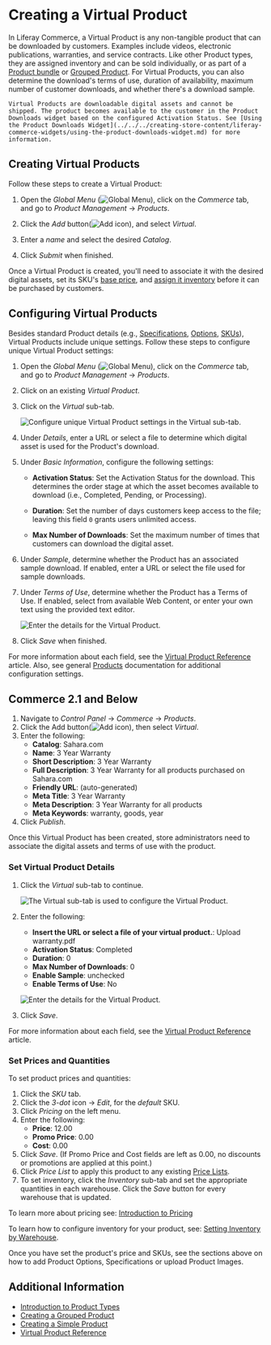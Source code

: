 # Creating a Virtual Product

In Liferay Commerce, a Virtual Product is any non-tangible product that can be downloaded by customers. Examples include videos, electronic publications, warranties, and service contracts. Like other Product types, they are assigned inventory and can be sold individually, or as part of a [Product bundle](../products/creating-product-bundles.md) or [Grouped Product](./creating-a-grouped-product.md). For Virtual Products, you can also determine the download's terms of use, duration of availability, maximum number of customer downloads, and whether there's a download sample.

```{note}
Virtual Products are downloadable digital assets and cannot be shipped. The product becomes available to the customer in the Product Downloads widget based on the configured Activation Status. See [Using the Product Downloads Widget](../../../creating-store-content/liferay-commerce-widgets/using-the-product-downloads-widget.md) for more information.
```

## Creating Virtual Products

Follow these steps to create a Virtual Product:

1. Open the *Global Menu* (![Global Menu](../../../images/icon-applications-menu.png)), click on the *Commerce* tab, and go to *Product Management* &rarr; *Products*.

1. Click the *Add* button(![Add icon](../../../images/icon-add.png)), and select *Virtual*.

1. Enter a *name* and select the desired *Catalog*.

1. Click *Submit* when finished.

Once a Virtual Product is created, you'll need to associate it with the desired digital assets, set its SKU's [base price](./../../managing-prices/setting-a-products-base-price.md), and [assign it inventory](../../managing-inventory/setting-inventory-by-warehouse.md) before it can be purchased by customers.

## Configuring Virtual Products

Besides standard Product details (e.g., [Specifications](../products/specifications.md), [Options](../products/using-product-options.md), [SKUs](../products/creating-skus-for-product-variants.md)), Virtual Products include unique settings. Follow these steps to configure unique Virtual Product settings:

1. Open the *Global Menu* (![Global Menu](../../../images/icon-applications-menu.png)), click on the *Commerce* tab, and go to *Product Management* &rarr; *Products*.

1. Click on an existing *Virtual Product*.

1. Click on the *Virtual* sub-tab.

   ![Configure unique Virtual Product settings in the Virtual sub-tab.](./creating-a-virtual-product/images/01.png)

1. Under *Details*, enter a URL or select a file to determine which digital asset is used for the Product's download.

1. Under *Basic Information*, configure the following settings:

   * **Activation Status**: Set the Activation Status for the download. This determines the order stage at which the asset becomes available to download (i.e., Completed, Pending, or Processing).

   * **Duration**: Set the number of days customers keep access to the file; leaving this field `0` grants users unlimited access.

   * **Max Number of Downloads**: Set the maximum number of times that customers can download the digital asset.

1. Under *Sample*, determine whether the Product has an associated sample download. If enabled, enter a URL or select the file used for sample downloads.

1. Under *Terms of Use*, determine whether the Product has a Terms of Use. If enabled, select from available Web Content, or enter your own text using the provided text editor.

   ![Enter the details for the Virtual Product.](./creating-a-virtual-product/images/02.png)

1. Click *Save* when finished.

For more information about each field, see the [Virtual Product Reference](./virtual-product-reference.md) article. Also, see general [Products](../products.html) documentation for additional configuration settings.

## Commerce 2.1 and Below

1. Navigate to _Control Panel_ → _Commerce_ → _Products_.
1. Click the Add button(![Add icon](../../../images/icon-add.png)), then select _Virtual_.
1. Enter the following:
    * **Catalog**: Sahara.com
    * **Name**: 3 Year Warranty
    * **Short Description**: 3 Year Warranty
    * **Full Description**: 3 Year Warranty for all products purchased on Sahara.com
    * **Friendly URL**: (auto-generated)
    * **Meta Title**: 3 Year Warranty
    * **Meta Description**: 3 Year Warranty for all products
    * **Meta Keywords**: warranty, goods, year
1. Click _Publish_.

Once this Virtual Product has been created, store administrators need to associate the digital assets and terms of use with the product.

### Set Virtual Product Details

1. Click the _Virtual_ sub-tab to continue.

   ![The Virtual sub-tab is used to configure the Virtual Product.](./creating-a-virtual-product/images/01.png)

1. Enter the following:
    * **Insert the URL or select a file of your virtual product.**: Upload warranty.pdf
    * **Activation Status**: Completed
    * **Duration**: 0
    * **Max Number of Downloads**: 0
    * **Enable Sample**: unchecked
    * **Enable Terms of Use**: No

   ![Enter the details for the Virtual Product.](./creating-a-virtual-product/images/02.png)

1. Click _Save_.

For more information about each field, see the [Virtual Product Reference](./virtual-product-reference.md) article.

### Set Prices and Quantities

To set product prices and quantities:

1. Click the _SKU_ tab.
1. Click the _3-dot_ icon &rarr; _Edit_, for the _default_ SKU.
1. Click _Pricing_ on the left menu.
1. Enter the following:
    * **Price**: 12.00
    * **Promo Price**: 0.00
    * **Cost**: 0.00
1. Click _Save_. (If Promo Price and Cost fields are left as 0.00, no discounts or promotions are applied at this point.)
1. Click _Price List_ to apply this product to any existing [Price Lists](../../managing-prices/adding-products-to-a-price-list.md).
1. To set inventory, click the _Inventory_ sub-tab and set the appropriate quantities in each warehouse. Click the _Save_ button for every warehouse that is updated.

To learn more about pricing see: [Introduction to Pricing](../../managing-prices/introduction-to-pricing.md)

To learn how to configure inventory for your product, see: [Setting Inventory by Warehouse](../../managing-inventory/setting-inventory-by-warehouse.md).

Once you have set the product's price and SKUs, see the sections above on how to add Product Options, Specifications or upload Product Images.

## Additional Information

* [Introduction to Product Types](./introduction-to-product-types.md)
* [Creating a Grouped Product](./creating-a-grouped-product.md)
* [Creating a Simple Product](./creating-a-simple-product.md)
* [Virtual Product Reference](./virtual-product-reference.md)
